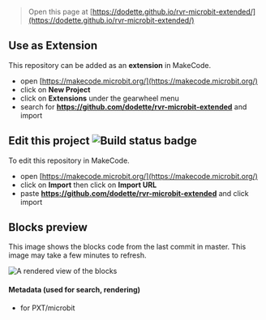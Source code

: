 
> Open this page at [https://dodette.github.io/rvr-microbit-extended/](https://dodette.github.io/rvr-microbit-extended/)

## Use as Extension

This repository can be added as an **extension** in MakeCode.

* open [https://makecode.microbit.org/](https://makecode.microbit.org/)
* click on **New Project**
* click on **Extensions** under the gearwheel menu
* search for **https://github.com/dodette/rvr-microbit-extended** and import

## Edit this project ![Build status badge](https://github.com/dodette/rvr-microbit-extended/workflows/MakeCode/badge.svg)

To edit this repository in MakeCode.

* open [https://makecode.microbit.org/](https://makecode.microbit.org/)
* click on **Import** then click on **Import URL**
* paste **https://github.com/dodette/rvr-microbit-extended** and click import

## Blocks preview

This image shows the blocks code from the last commit in master.
This image may take a few minutes to refresh.

![A rendered view of the blocks](https://github.com/dodette/rvr-microbit-extended/raw/master/.github/makecode/blocks.png)

#### Metadata (used for search, rendering)

* for PXT/microbit
<script src="https://makecode.com/gh-pages-embed.js"></script><script>makeCodeRender("{{ site.makecode.home_url }}", "{{ site.github.owner_name }}/{{ site.github.repository_name }}");</script>
